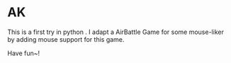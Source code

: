 # AK
This is a first try in python .
I adapt a AirBattle Game for some mouse-liker by adding mouse support for this game.

Have fun~!
